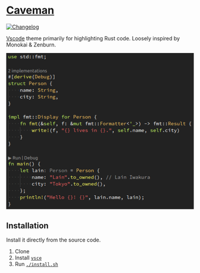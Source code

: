 # [Caveman](https://github.com/kafji/caveman)

[![Changelog](https://img.shields.io/badge/Changelog-666)](CHANGELOG.md)

[Vscode](https://code.visualstudio.com/) theme primarily for highlighting Rust code. Loosely inspired by Monokai & Zenburn.

![Preview](preview.png)

## Installation

Install it directly from the source code.

1. Clone
2. Install [`vsce`](https://code.visualstudio.com/api/working-with-extensions/publishing-extension#vsce)
3. Run [`./install.sh`](install.sh)

